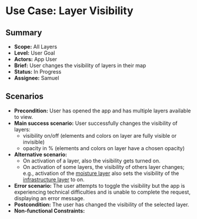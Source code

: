 # Use Case: Layer Visibility

## Summary

- **Scope:** All Layers
- **Level:** User Goal
- **Actors:** App User
- **Brief:** User changes the visibility of layers in their map
- **Status:** In Progress
- **Assignee:** Samuel

## Scenarios

- **Precondition:**
  User has opened the app and has multiple layers available to view.
- **Main success scenario:**
  User successfully changes the visibility of layers:
  - visibility on/off (elements and colors on layer are fully visible or invisible)
  - opacity in % (elements and colors on layer have a chosen opacity)
- **Alternative scenario:**
  - On activation of a layer, also the visibility gets turned on.
  - On activation of some layers, the visibility of others layer changes; e.g.,
    activation of the [moisture layer](moisture_layer.md) also sets the visibility of the [infrastructure layer](layers/infrastructure_layer.md) to on.
- **Error scenario:**
  The user attempts to toggle the visibility but the app is experiencing technical difficulties and is unable to complete the request, displaying an error message.
- **Postcondition:**
  The user has changed the visibility of the selected layer.
- **Non-functional Constraints:**
